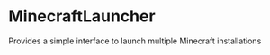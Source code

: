 MinecraftLauncher
=================

Provides a simple interface to launch multiple Minecraft installations